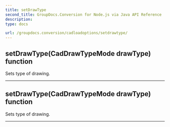 ```yaml
---
title: setDrawType
second_title: GroupDocs.Conversion for Node.js via Java API Reference
description: 
type: docs

url: /groupdocs.conversion/cadloadoptions/setdrawtype/
---
```


## setDrawType(CadDrawTypeMode drawType)  function
Sets type of drawing.


---


## setDrawType(CadDrawTypeMode drawType)  function
Sets type of drawing.


---


